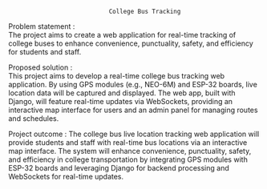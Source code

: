                                 College Bus Tracking

Problem statement :  
The project aims to create a web application for real-time tracking of college buses to enhance convenience, punctuality, safety, and efficiency for students and staff.

Proposed solution :           
 This project aims to develop a real-time college bus tracking web application. By using GPS modules (e.g., NEO-6M) and ESP-32 boards, live location data will be captured and displayed. The web app, built with Django, will feature real-time updates via WebSockets, providing an interactive map interface for users and an admin panel for managing routes and schedules.

Project outcome :
The college bus live location tracking web application will provide students and staff with real-time bus locations via an interactive map interface. The system will enhance convenience, punctuality, safety, and efficiency in college transportation by integrating GPS modules with ESP-32 boards and leveraging Django for backend processing and WebSockets for real-time updates.

